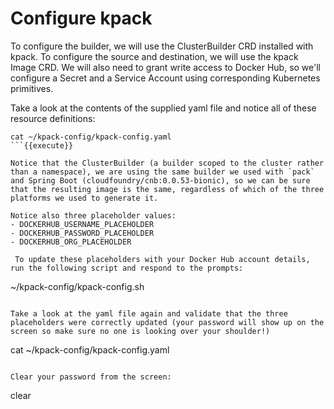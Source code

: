 # Configure kpack

To configure the builder, we will use the ClusterBuilder CRD installed with kpack. To configure the source and destination, we will use the kpack Image CRD. We will also need to grant write access to Docker Hub, so we'll configure a Secret and a Service Account using corresponding Kubernetes primitives. 

Take a look at the contents of the supplied yaml file and notice all of these resource definitions:
```
cat ~/kpack-config/kpack-config.yaml
```{{execute}}

Notice that the ClusterBuilder (a builder scoped to the cluster rather than a namespace), we are using the same builder we used with `pack` and Spring Boot (cloudfoundry/cnb:0.0.53-bionic), so we can be sure that the resulting image is the same, regardless of which of the three platforms we used to generate it.

Notice also three placeholder values:
- DOCKERHUB_USERNAME_PLACEHOLDER
- DOCKERHUB_PASSWORD_PLACEHOLDER
- DOCKERHUB_ORG_PLACEHOLDER

 To update these placeholders with your Docker Hub account details, run the following script and respond to the prompts:
```
~/kpack-config/kpack-config.sh
```{{execute}}

Take a look at the yaml file again and validate that the three placeholders were correctly updated (your password will show up on the screen so make sure no one is looking over your shoulder!)
```
cat ~/kpack-config/kpack-config.yaml
```{{execute}}

Clear your password from the screen:
```
clear
```{{execute}}

